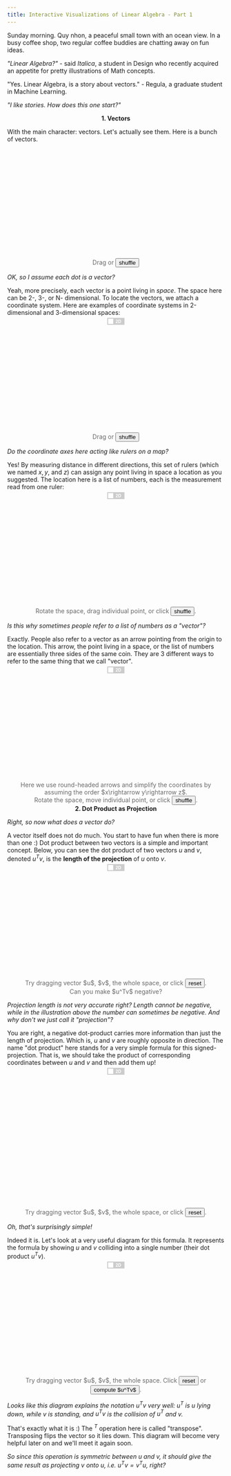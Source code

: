 ```yaml
---
title: Interactive Visualizations of Linear Algebra - Part 1
---
```



<script src="/assets/js/linear_algebra/lib.js"></script>

Sunday morning. Quy nhon, a peaceful small town with an ocean view. In a busy coffee shop, two regular coffee buddies are chatting away on fun ideas. 

*"Linear Algebra?"* - said *Italica*, a student in Design who recently acquired an appetite for pretty illustrations of Math concepts.

"Yes. Linear Algebra, is a story about vectors." - Regula, a graduate student in Machine Learning.

*"I like stories. How does this one start?"*

<center><b>1. Vectors</b></center>


<style type="text/css">
.js {
  font-size: 12.5;
  color: #696969;
  text-align: center-justify;
}

.switch {
  position: relative;
  display: inline-block;
  width: 40px;
  height: 16px;
  top: -10px;
  left: 0px;
}

.switch input { 
  opacity: 0;
  width: 0;
  height: 0;
  display: inline;
}

.slider {
  position: absolute;
  display: inline-block;
  cursor: pointer;
  top: 0;
  left: 0;
  right: 0;
  bottom: 0;
  background-color: #ccc;
  -webkit-transition: .4s;
  transition: .4s;
}

.slider:before {
  position: absolute;
  content: "";
  height: 12px;
  width: 12px;
  left: 2px;
  bottom: 2px;
  background-color: white;
  -webkit-transition: .4s;
  transition: .4s;
}

input:checked + .slider {
  background-color: #2196F3;
}

input:focus + .slider {
  box-shadow: 0 0 1px #2196F3;
}

input:checked + .slider:before {
  -webkit-transform: translateX(24px);
  -ms-transform: translateX(24px);
  transform: translateX(24px);
}

/* Rounded sliders */
.slider.round {
  border-radius: 34px;
}

.slider.round:before {
  border-radius: 50%;
}

/*------ ADDED CSS ---------*/
.slider:after
{
 content:'2D';
 font-weight: bold;
 color: white;
 display: block;
 position: absolute;
 transform: translate(-50%,-50%);
 top: 50%;
 left: 65%;
 font-size: 10px;
 font-family: Verdana, sans-serif;
}

input:checked + .slider:after
{  
  content:'3D';
  left: 35%;
}

/*--------- END --------*/
</style>

With the main character: vectors. Let's actually see them. Here is a bunch of vectors.

<center class='js'>
<svg width="300" height="250" id="svg_point_cloud"></svg>
<br/> 
Drag or <button id='but_point_cloud'>shuffle</button>
</center>

<script src="/assets/js/linear_algebra/point_cloud.js">
</script>

<script>
d3.selectAll('#but_point_cloud')
  .on('click', point_cloud.init)
</script>


*OK, so I assume each dot is a vector?*

Yeah, more precisely, each vector is a point living in *space*. The space here can be 2-, 3-, or N- dimensional. To locate the vectors, we attach a coordinate system. Here are examples of coordinate systems in 2-dimensional and 3-dimensional spaces:

<center class='js'>
  <label class='switch'> <input type='checkbox' id='switch_point_coord_lines'> <div class='slider'></div></label>
  <br/>
<svg width="600" height="280" id="svg_point_coord_lines"></svg>
<br/> 
Drag or <button id='init_point_coord_lines'>shuffle</button>
</center>

<script src="/assets/js/linear_algebra/point_coord_lines2d.js">
</script>
<script src="/assets/js/linear_algebra/point_coord_lines.js">
</script>

<script>
function draw_on_svg(svg_id, fn_2d, fn_3d) {
  let is_3d = false;
  fn_2d.select_svg('#svg_' + svg_id);
  fn_2d.init();

  d3.selectAll('#init_' + svg_id)
    .on('click', function(){
      if (is_3d) {
        fn_3d.init(tt=1000);
      } else {
        fn_2d.init(tt=1000);
      }
    });

  d3.selectAll('#switch_' + svg_id)
    .on('click', function(){
      is_3d = this.checked;
      if (is_3d) {
        fn_3d.select_svg('#svg_' + svg_id);
        fn_3d.init(tt=1000);
      } else {
        fn_2d.select_svg('#svg_' + svg_id);
        fn_2d.init(tt=1000);
      }
    })
}

draw_on_svg('point_coord_lines',
            point_coord_lines2d,
            point_coord_lines)
</script>

*Do the coordinate axes here acting like rulers on a map?*

Yes! By measuring distance in different directions, this set of rulers (which we named $x, y,$ and $z$) can assign any point living in space a location as you suggested. The location here is a list of numbers, each is the measurement read from one ruler:

<center class='js'>
  <label class='switch'> <input type='checkbox' id='switch_point_location'> <div class='slider'></div></label>
  <br/>
<svg width="600" height="280" id="svg_point_location"></svg>
<br/>
Rotate the space, drag individual point, or click
<button id='init_point_location'>shuffle</button>.
</center>

<script src="/assets/js/linear_algebra/point_location.js"></script>
<script src="/assets/js/linear_algebra/point_location2d.js"></script>
<script>
draw_on_svg(
    'point_location',
    point_location2d, 
    point_location);
</script>

*Is this why sometimes people refer to a list of numbers as a "vector"?*

Exactly. People also refer to a vector as an arrow pointing from the origin to the location. This arrow, the point living in a space, or the list of numbers are essentially three sides of the same coin. They are 3 different ways to refer to the same thing that we call "vector".

<center class='js'>
  <label class='switch'> <input type='checkbox' id='switch_point_arrow_location'> <div class='slider'></div></label>
  <br/>
<svg width="600" height="280" id="svg_point_arrow_location"></svg>
<br/>
Here we use round-headed arrows and simplify the coordinates by assuming the order $x\rightarrow y\rightarrow z$.
<br/>
Rotate the space, move individual point, or click
<button id='init_point_arrow_location'>shuffle</button>.
</center>

<script src="/assets/js/linear_algebra/point_arrow_location2d.js"></script>
<script src="/assets/js/linear_algebra/point_arrow_location.js"></script>
<script>
draw_on_svg('point_arrow_location',
            point_arrow_location2d,
            point_arrow_location)
</script>

<center><b>2. Dot Product as Projection</b></center>

*Right, so now what does a vector do?*

A vector itself does not do much. You start to have fun when there is more than one :) Dot product between two vectors is a simple and important concept. Below, you can see the dot product of two vectors $u$ and $v$, denoted $u^Tv$, is the **length of the projection** of $u$ onto $v$.


<center class='js'>
  <label class='switch'> <input type='checkbox' id='switch_dot_product_project'> <div class='slider'></div></label>
  <br/>
<svg width="600" height="280" id="svg_dot_product_project"></svg>
<br/>
Try dragging vector $u$, $v$, the whole space, or click
<button id='init_dot_product_project'>reset</button>.
<br/>
Can you make $u^Tv$ negative?
</center>

<script src="/assets/js/linear_algebra/dot_product_project2d.js"></script>
<script src="/assets/js/linear_algebra/dot_product_project.js"></script>
<script>
draw_on_svg('dot_product_project',
            dot_product_project2d,
            dot_product_project)
</script>

*Projection length is not very accurate right? Length cannot be negative, while in the illustration above the number can sometimes be negative. And why don't we just call it "projection"?*

You are right, a negative dot-product carries more information than just the length of projection. Which is, $u$ and $v$ are roughly opposite in direction. The name "dot product" here stands for a very simple formula for this signed-projection. That is, we should take the product of corresponding coordinates between $u$ and $v$ and then add them up!

<center class='js'>
  <label class='switch'> <input type='checkbox' id='switch_dot_product_formula'> <div class='slider'></div></label>
  <br/>
<svg width="600" height="350" id="svg_dot_product_formula"></svg>
<br/>
Try dragging vector $u$, $v$, the whole space, or click
<button id='init_dot_product_formula'>reset</button>.
</center>

<script src="/assets/js/linear_algebra/dot_product_formula2d.js"></script>
<script src="/assets/js/linear_algebra/dot_product_formula.js"></script>
<script>
draw_on_svg('dot_product_formula',
            dot_product_formula2d,
            dot_product_formula)
</script>

*Oh, that's surprisingly simple!*

Indeed it is. Let's look at a very useful diagram for this formula. It represents the formula by showing $u$ and $v$ colliding into a single number (their dot product $u^Tv$).

<center class='js'>
  <label class='switch'> <input type='checkbox' id='switch_dot_product_collide'> <div class='slider'></div></label>
  <br/>
<svg width="600" height="280" id="svg_dot_product_collide"></svg>
<br/>
Try dragging vector $u$, $v$, the whole space. Click
<button id='init_dot_product_collide'>reset</button> or <button id='but_dot_product_collide_compute'>compute $u^Tv$</button>.
</center>

<script src="/assets/js/linear_algebra/dot_product_collide2d.js"></script>
<script src="/assets/js/linear_algebra/dot_product_collide.js"></script>
<script>

d3.selectAll('#but_dot_product_collide_compute')
  .on('click', function(){
      let is_3d = d3.selectAll('#switch_dot_product_collide').node().checked;

      if (is_3d) {
        dot_product_collide.compute();
      } else {
        dot_product_collide2d.compute(); 
      }
  });

draw_on_svg('dot_product_collide',
            dot_product_collide2d,
            dot_product_collide);

</script>


*Looks like this diagram explains the notation $u^Tv$ very well: $u^T$ is $u$ lying down, while $v$ is standing, and $u^Tv$ is the collision of $u^T$ and $v$.*

That's exactly what it is :) The $^T$ operation here is called "transpose". Transposing flips the vector so it lies down. This diagram will become very helpful later on and we'll meet it again soon.

*So since this operation is symmetric between $u$ and $v$, it should give the same result as projecting v onto u, i.e. $u^Tv = v^Tu$, right?*

<center class='js'>
<svg width="315" height="350" id="svg_dot_product_symmetric2d"></svg><svg width="315" height="350" id="svg_dot_product_symmetric"></svg> 
<br/>
Try dragging vector $u$, $v$, the whole space. Click
<button id='but_dot_product_symmetric_init'>reset</button> or <button id='but_dot_product_symmetric_swap'>swap $u^Tv \leftrightarrow v^Tu$</button>.
</center>

<script src="/assets/js/linear_algebra/dot_product_symmetric2d.js"></script>
<script src="/assets/js/linear_algebra/dot_product_symmetric.js"></script>
<script>
d3.selectAll('#but_dot_product_symmetric_init')
  .on('click', function(){
      dot_product_symmetric2d.init();
      dot_product_symmetric.init();
  });
d3.selectAll('#but_dot_product_symmetric_swap')
  .on('click', function(){
      dot_product_symmetric2d.swap();
      dot_product_symmetric.swap();
  });
</script>

Great observation. Well, I cheated a bit in the explanation so far :) "Projection of $u$ onto $v$" is almost, but not quite, the correct interpretation of dot product! It is only correct when length of $v$ (denoted $\|v\|$) is 1 - which is what I sneakily set it to be so far. The correct formula 
here takes into account $|v|$ as well:

$$u^Tv = \textrm{Projection of}\ u\ \textrm{onto}\ v \times \left|v\right|$$

<center class='js'>
  <label class='switch'> <input type='checkbox' id='switch_dot_product_correct'> <div class='slider'></div></label>
  <br/>
<svg width="600" height="280" id="svg_dot_product_correct"></svg>
<br/> 
Try dragging $u$, $v$, or any of the other lines/points, or click
<button id='init_dot_product_correct'>reset</button>.
<br/>
Notice when $|v|=1$, $u^Tv$ coincides with the projection (shaded blue).
</center>

<script src="/assets/js/linear_algebra/dot_product_correct2d.js"></script>
<script src="/assets/js/linear_algebra/dot_product_correct.js"></script>
<script>
draw_on_svg('dot_product_correct',
            dot_product_correct2d,
            dot_product_correct);
</script>

So dot product not only projects $u$ onto $v$'s direction, it also scales the result by $\|v\|$. Now with this new interpretation, $u^Tv = v^Tu$ indeed!

<!-- = \textrm{Projection of}\ u\ \textrm{onto}\ v \times \textrm{length of}\ v = \textrm{Projection of}\ v\ \textrm{onto}\ u \times \textrm{length of}\ u$$ -->

<!-- *So, if $v$ is hold fixed and $u$ is moving around, then you are suggesting that dot product can be think of as a measurement of the projection of $u$ onto $v$ right?*

That's the right way to think about it :) The dot product here is simply the projection times a fixed constant (length of $v$). So to compare the projection of $u_1$ and $u_2$ onto $v$, we can just compare $u_1^Tv$ and $u_2^Tv$. -->

<center><b>3. Changing in persepective</b></center>

*Okay, that makes sense. But why do we care about projections of vectors onto each other anyway?*

That's a good question. One of the understanding here is that projecting $u$ onto $v$ is essentially applying a **change in perspective**.

In the current space and coordinate system, $u$ is a vector of certain location. The question is, what does $u$ look like in *another space and/or coordinate system?* In particular, how does $u$ look like from $v$'s perspective? One answer is that in $v$'s view, $u'=u^Tv$ is what $u$ looks like:


<center class='js'>
  <label class='switch'> <input type='checkbox' id='switch_v_perspective'> <div class='slider'></div></label>
  <br/>
<svg width="630" height="280" id="svg_v_perspective"></svg>
<br/> 
Try dragging $u$, $v$, the whole space, or click 
<button id='init_v_perspective'>reset</button>.
<br/>
When does $u'$ stay the same?
</center>

<script src="/assets/js/linear_algebra/v_perspective2d.js"></script>
<script src="/assets/js/linear_algebra/v_perspective.js"></script>
<script>
draw_on_svg('v_perspective',
            v_perspective2d,
            v_perspective);
</script>

*So $u$ in $v$'s view is just one number and not a vector?*

Yes it is just one number. However, a single number is still a vector: it is in fact a 1-dimensional vector! And so, dot product achieves 1-dimensional change of perspective: $u$ living in an arbitrary number of dimension is reduced into a 1-dimensional vector in $v$'s coordinate system.

*Okay, from the above visualization, I can see why projecting to change view makes sense: the projection is larger when $u$ is more aligned to $v$, and shrinks to $0$ when the two are not aligned at all (perpendicular).*

Bingo. **Changing in perspective** is the recurring theme in Linear Algebra. Much of Linear Algebra is concerned with studying how a certain object of interest (represented by a point) looks like under different perspectives (different spaces and coordinate systems).

*So what are the uses of changing perspective?*

There are many. Linear Algebra is truly ubiquitous! As a student in Machine Learning, I can vouch for its application in this field. For example, we want to find what changes of perspective that turn my cat, currently represented as pixels in a photo, into the text $\texttt{"my cat"}$.


<center class='js'>
<img src='/assets/js/linear_algebra/cat_text.svg' width=450>
<br/>
<br/>
An example of image captioning.
</center>

*So this is how Facebook AI put captions on the photos uploaded to the site?*

Yep. Take Google Translate as another example. Linear Algebra is used to represent the changes of the perspective that turn one sentence in one language to another.

<center class='js'>
<img src='/assets/js/linear_algebra/translation.svg' width=300>
<br/>
<br/>
An example of translation.
</center>

*Okay, let me try to connect the dots here. So we should first somehow represent the photo as a vector $u$, then we try to find $v$ such that $u$ in $v$'s view, $u'=u^T v$, is the number that represents the caption text?*

<center class='js'>
<svg width="630" height="280" id="svg_cat_text"></svg>
<br/> 
Try dragging $v$, the whole space, or click 
<button id='init_cat_text'>reset</button>.
<br/>
Can you find $v$ such that our image captioning AI says "my dog"?
</center>

<script src="/assets/js/linear_algebra/cat_text.js"></script>

That is the spirit! The devil is in the detail though: How do we represent photo/text as vectors? How do we figure out the appropriate $v$? And so on :)

Consider writing this tutorial. All the visualizations of 3D spaces done here will be displayed on a screen, a 2D surface. This requires a perspective change between the two spaces. The code that I wrote for the visualizations must therefore handle this change using Linear Algebra. More broadly, computer games in 3D or softwares that involve 3D manipulation rely heavily on this specific change to display stuff on 2D screens.

*Changing in perspective might not be all the reasons for Linear Algebra. For example, I found [this answer](https://math.stackexchange.com/a/256695) on Math Stack Exchange.*

Good find! Better yet, reach for Chapter 10 of [Introduction to Linear Algebra](https://math.mit.edu/~gs/linearalgebra/) from Gilbert Strang. You'll find there a diverse list of Linear Algebra applications, from Graph Theory to Cryptography, Economics, and the Google's PageRank algorithm. 

<center><b>4. The coordinate system</b></center>

*Good to know! Back to changing of perspective, now what do I do with the projection of $u$ on $v$?*

Reducing $u$, living in a multi-dimensional space, to a single number $u^Tv$ is useful, but we want more. What people do is instead projecting $u$ on many different $v$'s and obtain many different views at once.

*So we are getting many numbers at once, that's kind of cumbersome right?*

It will not be if we consider these many numbers as a single vector! Let's say we project $u$ onto a bunch of vectors, e.g. three vectors $ \\{ v_1, v_2, v_3 \\} $, and thereby obtaining a list of numbers $[u^Tv_1, u^Tv_2, u^Tv_3]$, which is itself a vector as you pointed out earlier. Here, dot product is the building block of transforming one vector to another, thereby achieving a multi-dimensional change in perspective.

<!-- *OK, this list of numbers is three different views of $u$ from three different $v$ vectors. But if $v_1 = v_2$, we are obtaining the same view twice. If $v_1$ and $v_2$ are almost aligned, the two views are also almost the same.*

*So I guess my question is, if we are taking more than one view, shouldn't we select $ \\{ v_1, v_2, v_3 \\} $ such that these views don't correlate with each other as much as possible?*

Absolutely. Setting aside what we really mean by "correlation", this set of vectors needs to be pair-wise perpendicular for the views to not correlate. For example, -->

Let's take a concrete example. Let $v_1 = [1, 0, 0]$, $v_2 = [0, 1, 0]$, and $v_3 = [0, 0, 1]$. In this case, projecting $u$ on $ \\{ v_1, v_2, v_3 \\} $ will, surprise surprise, give you back $u$ itself.

*It looks like $v_1, v_2, v_3$ as defined above is acting as the coordinate system, because they are measuring $u$ in three perpendicular directions that coincide with the three coordinate axes.*

Nice observation. In fact with this observation, there is no longer need for coordinate systems. Instead, think of space as being "measured" by this set of vectors through dot products.

*So this set of vectors, and dot product, is what gives any vector living in space a coordinate?*

Exactly. Be aware that there can be many such sets. To get the position (coordinates) of a vector $u$ with respect to any of such set $ \\{ w_1, w_2, w_3 \\} $, simply project $u$ onto this set as shown earlier with $u$ and $ \\{ v_1, v_2, v_3 \\} $:


*It looks like the transformation from $u$ to $u'$ that I'm seeing here is rotation in 2-D and 3-D?*

That is right. It can be shown that rotation happens when each vector in the set $ \\{ w_1, w_2, w_3 \\} $ here has length $1$ and any pair of them are perpendicular. You can sort of see why this is the case through the above illustrations. We'll make this concrete very soon. People call such sets "orthonormal", where "ortho" stands for orthogonal and "normal" stands for length of $1$.

<center><b>5. Matrix multiplication</b></center>

*Okay, but what if the set $ \\{ v_1, v_2, v_3 \\} $ is not orthonormal?*

You have just asked *The Question* of Linear Algebra. Earlier we see that if $ \\{ v_1, v_2, v_3 \\} $ is orthonormal, the result looks like $u$, except rotated by an angle. Let's extend this a bit by considering a simple case where the set $ \\{ v_1, v_2, v_3 \\} $ is only "ortho" but not "normal". We can see that the transformation can be broken down to first rotating, and then stretching on each axis individually, according to the length of $ v_1, v_2, v_3 $:

*Are you suggesting rotating and stretching are the two building blocks of **any** transformation done by dot-products?*

That's a very quick jump ahead, but totally accurate :) In fact, rotation and stretching are not only two, but **the only two** building blocks. We'll soon see how this is the case, but first let's take it slow and enjoy ourselves some nice visualizations. Let's call the list of numbers $[u^T v_1, u^T v_2, u^T v_3]$ a new vector $u^\*$. This new vector is what $u$ looks like in the perspective of the skewed "coordinate system" $ \\{ v_1, v_2, v_3 \\} $:

Notation wise, if we stack $ \\{ v_1, v_2, v_3 \\} $ horizontally into a rectangle of numbers that we called the matrix $A$, we have just invented the matrix-vector multiplication using the "colliding" diagram:


And so, the meaning of matrix-vector multiplication is really just projecting a vector onto the matrix rows. Let's go ahead and simultaneously project a bunch of vectors $ \\{ u_1, u_2, u_3, u_4 \\} $ onto the set $ \\{ v_1, v_2, v_3 \\} $:

And there it is, we reinvent the matrix-matrix multiplication!

*Ah, that's very neat. So multiplying matrices is essentially looking at a bunch of vectors from a new perspective?*

Exactly. With matrix multiplication, we now have the power to look at vectors from many different perspectives. So far we have been transforming vectors in 3 dimensional space into another 3 dimensional space. But that does not have to be the case. Let's try something else:

Here we have just turned a 3-dimensional vectors into a 2-dimensional vector.

*So we have just discarded some information from $u$ by turning a list of 3 numbers into a list of 2 numbers right? I wonder if, in a reversed manner, we can add more information?*

Of course, we can certainly do so by projecting $u$, living in 2 dimensional space, onto a set of three vectors $v_1, v_2, v_3$:

*That looks cool! It seems matrix-vector multiplication is characterized by its stretching/squishing space uniformly everywhere. Is this true?*

That is true. Let's take a moment to unpack what you really mean by "uniformly everywhere". First, we can study this stretching/squishing by looking at the one-dimensional case. In this case, matrix-vector multiplication is simply multiplying two numbers. Let's look at how different line segments change in terms of their length.

*It seems that they got scaled up/down by the same factor, regardless of their position and size.*

Yes. Equivalently speaking, any two segments equal in length before a transformation will still be equal in length after the transformation. 

This property translates to higher dimensions as well. If two chunks of space are equal in volume before a matrix-vector multiplication, they are also equal in volume after said multiplication:

*Oh that's an interesting way to describe it. This raises the question: how much bigger or smaller does the space get after a given transformation? In the 1-dimensional case, this factor is simply the number used to multiply. In N-dimensional space, however, how do we get such factor from an N-by-N matrix?*

You are asking all the right questions! The point of Linear Algebra is really studying these transformations inside-out, characterizing them, breaking them apart. Volume contraction or expansion is just one of these studies. The keyword for your question here is *Determinant of a Matrix*. But let's take a break here and grab a coffee? We'll come back with many more interesting findings :)